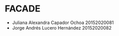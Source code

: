 # FACADE

* Juliana Alexandra Capador Ochoa 20152020081
* Jorge Andrés Lucero Hernández 20152020082

